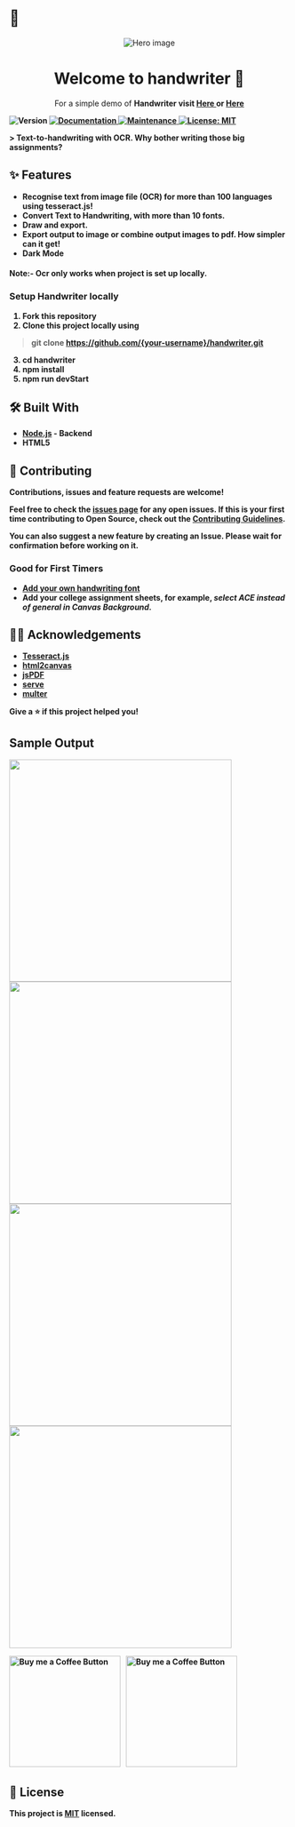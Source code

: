 #  👋
<p align="center"> 
<img src="https://raw.githubusercontent.com/sarveshh/sarveshh/main/Handwriter.png" alt="Hero image"/>
<p/>
<h1 align="center">Welcome to handwriter 👋</h1>
<p align="center">
  For a simple demo of <strong>Handwriter<strong> visit
  <a href="https://handwriterr.herokuapp.com/">
    Here
  </a>
  or
  <a href="https://sarveshh.github.io/handwriter/">
    Here
  </a>
</p>
  <p>
  <img alt="Version" src="https://img.shields.io/badge/version-1.0.11-blue.svg?cacheSeconds=2592000" />
  <a href="https://github.com/jayehernandez/letra#readme" target="_blank">
    <img alt="Documentation" src="https://img.shields.io/badge/documentation-yes-brightgreen.svg" />
  </a>
  <a href="https://github.com/jayehernandez/letra/graphs/commit-activity" target="_blank">
    <img alt="Maintenance" src="https://img.shields.io/badge/Maintained%3F-yes-green.svg" />
  </a>
  <a href="https://github.com/jayehernandez/letra-extension/blob/master/LICENSE" target="_blank">
    <img alt="License: MIT" src="https://img.shields.io/github/license/jayehernandez/letra-extension" />
  </a>
</p>
> Text-to-handwriting with OCR. Why bother writing those big assignments?
<br>
 
 ## ✨ Features

- Recognise text from image file (OCR) for more than 100 languages using tesseract.js!
- Convert Text to Handwriting, with more than 10 fonts.
- Draw and export.
- Export output to image or combine output images to pdf. How simpler can it get!
- Dark Mode

#### Note:- Ocr only works when project is set up locally. 
### Setup Handwriter locally

1. Fork this repository
2. Clone this project locally using
> git clone https://github.com/{your-username}/handwriter.git
3. cd handwriter
4. npm install
5. npm run devStart

## 🛠 Built With

- [Node.js](https://nodejs.org/en/) - Backend
- HTML5

## 🤝 Contributing

Contributions, issues and feature requests are welcome!<br />

Feel free to check the [issues page](https://github.com/sarveshh/handwriter/issues) for any open issues. If this is your first time contributing to Open Source, check out the [Contributing Guidelines](https://github.com/sarveshh/handwriter/blob/master/how_to_contribute.md).

You can also suggest a new feature by creating an Issue. Please wait for confirmation before working on it.

### Good for First Timers

- [Add your own handwriting font](https://github.com/sarveshh/handwriter/add_your_own_handwriting.md)
- Add your college assignment sheets, for example, *select ACE instead of general in Canvas Background.*

## 🙏🏻 Acknowledgements

- [Tesseract.js ](https://github.com/Kocal/vue-web-extension)
- [html2canvas](https://github.com/niklasvh/html2canvas)
- [jsPDF](https://github.com/MrRio/jsPDF)
- [serve](https://github.com/vercel/serve)
- [multer](https://github.com/expressjs/multer)

Give a ⭐️ if this project helped you!

## Sample Output

<img width="400"  src="./samples/sample1.jpg" /><img width="400"  src="./samples/sample2.jpg" /><img width="400" src="./samples/sample3.jpg" /><img width="400" src="./samples/sample4.jpg" />


[<img alt="Buy me a Coffee Button" width=200 src="https://c5.patreon.com/external/logo/become_a_patron_button.png">](https://www.patreon.com/bePatron?u=42419480) &nbsp; [<img alt="Buy me a Coffee Button" width=200 src="https://cdn.buymeacoffee.com/buttons/default-black.png">](https://www.buymeacoffee.com/sarveshh)

## 📝 License

This project is [MIT](https://github.com/sarveshh/handwriter/LICENSE.md) licensed.
